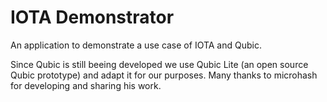 # IOTA Demonstrator
An application to demonstrate a use case of IOTA and Qubic.

Since Qubic is still beeing developed we use Qubic Lite (an open source Qubic prototype) and adapt it for our purposes. Many thanks to microhash for developing and sharing his work.

